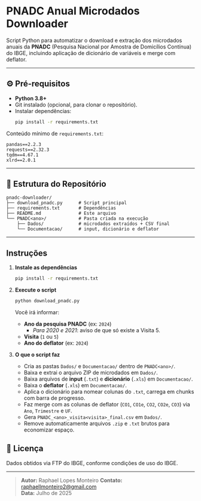 # PNADC Anual Microdados Downloader

Script Python para automatizar o download e extração dos microdados anuais da **PNADC** (Pesquisa Nacional por Amostra de Domicílios Contínua) do IBGE, incluindo aplicação de dicionário de variáveis e merge com deflator.

---

## ⚙️ Pré-requisitos

- **Python 3.8+**  
- Git instalado (opcional, para clonar o repositório).
- Instalar dependências:
  ```bash
  pip install -r requirements.txt
  ```

Conteúdo mínimo de `requirements.txt`:
```text
pandas==2.2.3
requests==2.32.3
tqdm==4.67.1
xlrd==2.0.1
```

---

## 📁 Estrutura do Repositório

```
pnadc-downloader/
├── download_pnadc.py      # Script principal
├── requirements.txt       # Dependências
├── README.md              # Este arquivo
└── PNADC<ano>/            # Pasta criada na execução
    ├── Dados/             # microdados extraídos + CSV final
    └── Documentacao/      # input, dicionário e deflator
```

---

## Instruções

1. **Instale as dependências**  
   ```bash
   pip install -r requirements.txt
   ```

2. **Execute o script**  
   ```bash
   python download_pnadc.py
   ```
   Você irá informar:
   - **Ano da pesquisa PNADC** (ex: `2024`)  
     - *Para 2020 e 2021*: aviso de que só existe a Visita 5.  
   - **Visita** (`1` ou `5`)  
   - **Ano do deflator** (ex: `2024`)

3. **O que o script faz**  
   - Cria as pastas `Dados/` e `Documentacao/` dentro de `PNADC<ano>/`.  
   - Baixa e extrai o arquivo ZIP de microdados em `Dados/`.  
   - Baixa arquivos de **input** (`.txt`) e **dicionário** (`.xls`) em `Documentacao/`.  
   - Baixa o **deflator** (`.xls`) em `Documentacao/`.  
   - Aplica o dicionário para nomear colunas do `.txt`, carrega em chunks com barra de progresso.  
   - Faz merge com as colunas de deflator (`CO1`, `CO1e`, `CO2`, `CO2e`, `CO3`) via `Ano`, `Trimestre` e `UF`.  
   - Gera `PNADC_<ano>_visita<visita>_final.csv` em `Dados/`.  
   - Remove automaticamente arquivos `.zip` e `.txt` brutos para economizar espaço.


## 📝 Licença

Dados obtidos via FTP do IBGE, conforme condições de uso do IBGE.

---

> **Autor:** Raphael Lopes Monteiro 
> **Contato:** raphaellmonteiro2@gmail.com  
> **Data:** Julho de 2025  
